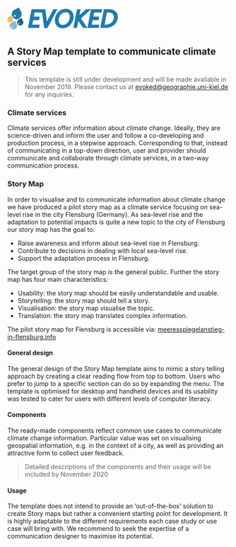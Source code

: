 # ![Evoked logo](https://github.com/maureentsakiris/evoked/blob/master/evoked.png "Evoked Logo")

## A Story Map template to communicate climate services

> This template is still under development and will be made available in November 2019. Please contact us at evoked@geographie.uni-kiel.de for any inquiries. 

### Climate services
Climate services offer information about climate change. Ideally, they are science-driven and inform the user and follow a co-developing and production process, in a stepwise approach. Corresponding to that, instead of communicating in a top-down direction, user and provider should communicate and collaborate through climate services, in a two-way communication process.

### Story Map
In order to visualise and to communicate information about climate change we have produced a pilot story map as a climate service focusing on sea-level rise in the city Flensburg (Germany). As sea-level rise and the adaptation to potential impacts is quite a new topic to the city of Flensburg our story map has the goal to:

 - Raise awareness and inform about sea-level rise in Flensburg.
 - Contribute to decisions in dealing with local sea-level rise.
 - Support the adaptation process in Flensburg.
 
The target group of the story map is the general public. Further the story map has four main characteristics:

 - Usability: the story map should be easily understandable and usable.
 - Storytelling: the story map should tell a story.
 - Visualisation: the story map visualise the topic.
 - Translation: the story map translates complex information.
 
The pilot story map for Flensburg is accessible via: [meeresspiegelanstieg-in-flensburg.info](http://meeresspiegelanstieg-in-flensburg.info) 

#### General design
The general design of the Story Map template aims to mimic a story telling approach by creating a clear reading flow from top to bottom. Users who prefer to jump to a specific section can do so by expanding the menu. The template is optimised for desktop and handheld devices and its usability was tested to cater for users with different levels of computer literacy.

#### Components
The ready-made components reflect common use cases to communicate climate change information. Particular value was set on visualising geospatial information, e.g. in the context of a city, as well as providing an attractive form to collect user feedback.

> Detailed descriptions of the components and their usage will be included by November 2020

#### Usage
The template does not intend to provide an ‘out-of-the-box’ solution to create Story maps but rather a convenient starting point for development. It is highly adaptable to the different requirements each case study or use case will bring with. We recommend to seek the expertise of a communication designer to maximise its potential.
